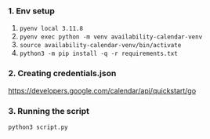 ### 1. Env setup

1. `pyenv local 3.11.8`
2. `pyenv exec python -m venv availability-calendar-venv`
3. `source availability-calendar-venv/bin/activate`
4. `python3 -m pip install -q -r requirements.txt`


### 2. Creating credentials.json
https://developers.google.com/calendar/api/quickstart/go

### 3. Running the script
`python3 script.py`